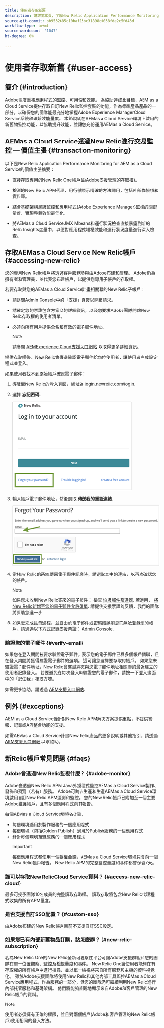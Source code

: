 ```yaml
---
title: 使用者存取新舊
description: 請詳閱本頁，了解New Relic Application Performance Monitoring for AEMas a Cloud Service
source-git-commit: bb9532685c10baf13bc31898c0038fde2c5fd43d
workflow-type: tm+mt
source-wordcount: '1047'
ht-degree: 0%

---
```



# 使用者存取新舊 {#user-access}

## 簡介 {#introduction}

Adobe高度重視應用程式的監控、可用性和效能。 為協助達成此目標，AEM as a Cloud Service提供存取自訂New Relic監控套裝的功能，作為標準產品產品的一部分，以確保您的團隊能最充分地掌握Adobe Experience ManagerCloud Service系統和環境效能量度。 本節說明在AEMas a Cloud Service環境上啟用的新舊物監控功能，以協助提升效能，並讓您充份運用AEMas a Cloud Service。

## AEMas a Cloud Service透過New Relic進行交易監控 — 價值主張 {#transaction-monitoring}

以下是New Relic Application Performance Monitoring for AEM as a Cloud Service的價值主張摘要：

* 直接存取專用的New Relic One帳戶(由Adobe支援管理的存取權)。

* 檢測的New Relic APM代理，用行號顯示精確的方法調用，包括外部依賴項和資料庫。

* 結合基礎架構層級監控和應用程式(Adobe Experience Manager)監控的關鍵量度，實現整體效能最佳化。

* 將AEMas a Cloud ServiceJMX Mbeans和運行狀況檢查直接暴露到新的Relic Insights度量中，以便對應用程式堆棧效能和運行狀況度量進行深入檢查。

## 存取AEMas a Cloud Service New Relic帳戶 {#accessing-new-relic}

您的專用New Relic帳戶將透過客戶服務參與由Adobe布建和管理。 Adobe仍為擁有者和管理員，並代表您布建帳戶，以提供您專用子帳戶的存取權。

若要存取與您的AEMas a Cloud Service計畫相關聯的New Relic子帳戶：

* 請訪問Admin Console中的「支援」頁簽以開啟請求。
* 請確定您的票證包含方案ID的詳細資訊，以及您要求Adobe團隊開啟New Relic存取權的使用者清單。
* 必須向所有用戶提供全名和有效的電子郵件地址。

   >[!NOTE]
   >請參閱 [AEMExperience Cloud支援入口網站](https://helpx.adobe.com/enterprise/using/support-for-experience-cloud.html) 以取得更多詳細資訊。

提供存取權後，New Relic會傳送確認電子郵件給每位使用者，讓使用者完成設定程式並登入。

如果使用者找不到原始帳戶確認電子郵件：

1. 導覽至New Relic的登入頁面，網址為 [login.newrelic.com/login](https://login.newrelic.com/login).

1. 選擇 **忘記密碼**.

   ![](/help/implementing/cloud-manager/assets/new-relic/newrelic-1.png)

1. 輸入帳戶電子郵件地址，然後選取 **傳送我的重設連結**.

   ![](/help/implementing/cloud-manager/assets/new-relic/newrelic-2.png)

1. 當New Relic的系統傳回電子郵件訊息時，請選取其中的連結，以再次確認您的帳戶。

   >[!NOTE]
   >如果您未收到New Relic寄來的電子郵件：
   >檢查 [垃圾郵件篩選器](https://docs.newrelic.com/docs/accounts/accounts-billing/account-setup/create-your-new-relic-account/). 若適用， [將New Relic新增至您的電子郵件允許清單](https://docs.newrelic.com/docs/accounts/accounts/account-maintenance/account-email-settings/#email-whitelist).
   >請提供支援票證的反饋，我們的團隊將幫助您進一步

1. 如果您完成註冊過程，並且由於電子郵件或密碼錯誤消息而無法登錄您的帳戶，請通過以下方式記錄支援票證： [Admin Console](https://adminconsole.adobe.com/).

### 驗證您的電子郵件 {#verify-email}

如果您在登入期間被要求驗證電子郵件，表示您的電子郵件已與多個帳戶關聯，且在登入期間將獲得驗證電子郵件的選項。 這可讓您選擇要存取的帳戶。 如果您未驗證電子郵件地址，New Relic會嘗試將您與您電子郵件地址相關聯的最近建立的使用者記錄登入。 若要避免在每次登入時驗證您的電子郵件，請按一下登入畫面中的「記住我」核取方塊。

如需更多協助，請透過 [AEM支援入口網站](https://helpx.adobe.com/enterprise/using/support-for-experience-cloud.html).

## 例外 {#exceptions}

AEM as a Cloud Service僅針對New Relic APM解決方案提供重點，不提供警報、記錄或API整合功能的支援。

如需AEMas a Cloud Service計畫New Relic產品的更多說明或其他指引，請透過 [AEM支援入口網站](https://helpx.adobe.com/enterprise/using/support-for-experience-cloud.html) 以求協助。

## 新Relic帳戶常見問題 {#faqs}

### Adobe會透過New Relic監視什麼？ {#adobe-monitor}

Adobe會透過New Relic APM Java外掛程式監控AEMas a Cloud Service製作、發佈和預覽（若有）服務。 Adobe可跨非生產和生產AEMas a Cloud Service環境啟用自訂New Relic APM遙測和監控。 您的New Relic帳戶已附加至一個主要Adobe維護帳戶，且有多個應用程式向其報告。

每個AEMas a Cloud Service環境各3個：

* 每個環境適用於製作服務的一個應用程式
* 每個環境（包括Golden Publish）適用於Publish服務的一個應用程式
* 針對每個環境預覽服務的一個應用程式
   >[!IMPORTANT]
   >每個應用程式都使用一個授權金鑰，AEMas a Cloud Service環境只會向一個New Relic帳戶報告。 New Relic APM的完整監控量度和事件都會保留7天。

### 誰可以存取New RelicCloud Service資料？ {#access-new-relic-cloud}

最多可授予團隊10名成員的完整讀取存取權。 讀取存取將包含New Relic代理程式收集的所有APM量度。

### 是否支援自訂SSO配置？ {#custom-sso}

由Adobe布建的New Relic帳戶目前不支援自訂SSO設定。

### 如果您已有內部新舊物品訂購，該怎麼辦？ {#new-relic-subscription}

名為New Relic One的New Relic全新可觀察性平台可讓Adobe支援群組和您的團隊在單一位置觀察、監控及檢視量度和事件。 New Relic One讓使用者能夠在有存取權的所有帳戶中進行搜尋，並以單一檢視將來自所有服務和主機的資料視覺化。 雖然Adobe支援團隊將使用New Relic和其他內部工具監控AEMas a Cloud Service應用程式，作為服務的一部分，但您的團隊仍可繼續利用New Relic進行內部托管服務和基礎架構。 他們將能夠直觀地顯示來自Adobe和客戶管理的New Relic帳戶的資料。

>[!NOTE]
>使用者必須擁有正確的權限，並且對兩個帳戶(Adobe和客戶管理的New Relic帳戶)使用相同的登入方法。


